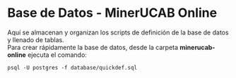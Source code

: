 # Base de Datos - MinerUCAB Online
Aquí se almacenan y organizan los scripts de definición de la base de datos y llenado de tablas.  
Para crear rápidamente la base de datos, desde la carpeta __minerucab-online__ ejecuta el comando:  

    psql -U postgres -f database/quickdef.sql